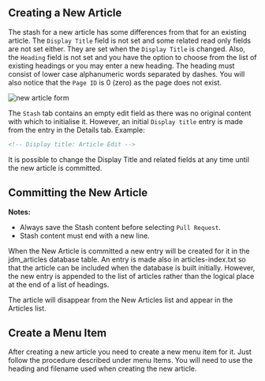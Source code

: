 <!-- Filename: New_Article_in_Jdocmanual / Display title: New Article in Jdocmanual -->

## Creating a New Article

The stash for a new article has some differences from that for an existing article.
The `Display Title` field is not set and some related read only fields are not set
either. They are set when the `Display Title` is changed. Also, the `Heading` field
is not set and you have the option to choose from the list of existing headings
or you may enter a new heading. The heading must consist of lower case
alphanumeric words separated by dashes. You will also notice that the
`Page ID` is 0 (zero) as the page does not exist.

![new article form](../../../en/images/jdocmanual/article-new.png)

The `Stash` tab contains an empty edit field as there was no original content
with which to initialise it. However, an initial `Display title` entry is made
from the entry in the Details tab. Example:

```markdown
<!-- Display title: Article Edit -->
```
It is possible to change the Display Title and related fields at any time
until the new article is committed.

## Committing the New Article

**Notes:**
- Always save the Stash content before selecting `Pull Request`.
- Stash content must end with a new line.

When the New Article is committed a new entry will be created for it in the
jdm_articles database table. An entry is made also in articles-index.txt so
that the article can be included when the database is built initially. However,
the new entry is appended to the list of articles rather than the logical
place at the end of a list of headings.

The article will disappear from the New Articles list and appear in the
Articles list.

## Create a Menu Item

After creating a new article you need to create a new menu item for it. Just
follow the procedure described under menu Items. You will need to use the
heading and filename used when creating the new article.
